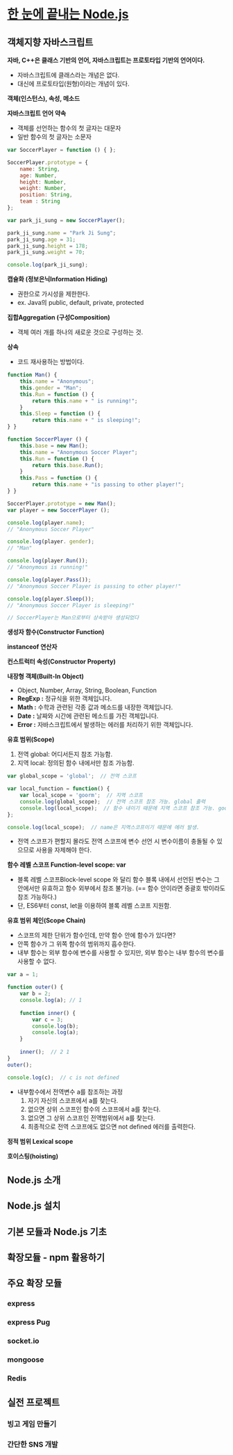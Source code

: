 # [한 눈에 끝내는 Node.js](https://edu.goorm.io/lecture/557/한-눈에-끝내는-node-js)

## 객체지향 자바스크립트

**자바, C++은 클래스 기반의 언어, 자바스크립트는 프로토타입 기반의 언어이다.**

- 자바스크립트에 클래스라는 개념은 없다.
- 대신에 프로토타입(원형)이라는 개념이 있다.

**객체(인스턴스), 속성, 메소드**



**자바스크립트 언어 약속**

- 객체를 선언하는 함수의 첫 글자는 대문자
- 일반 함수의 첫 글자는 소문자

```js
var SoccerPlayer = function () { };

SoccerPlayer.prototype = { 
	name: String,
	age: Number,
	height: Number,
	weight: Number,
	position: String,
	team : String
};

var park_ji_sung = new SoccerPlayer(); 

park_ji_sung.name = "Park Ji Sung"; 
park_ji_sung.age = 31;
park_ji_sung.height = 178;
park_ji_sung.weight = 70;

console.log(park_ji_sung);
```



**캡슐화 (정보은닉Information Hiding)**

- 권한으로 가시성을 제한한다.
- ex. Java의 public, default, private, protected



**집합Aggregation (구성Composition)**

- 객체 여러 개를 하나의 새로운 것으로 구성하는 것.



**상속**

- 코드 재사용하는 방법이다.

```js
function Man() {
	this.name = "Anonymous";
	this.gender = "Man";
	this.Run = function () {
		return this.name + " is running!";
	}
	this.Sleep = function () {
		return this.name + " is sleeping!";
} }

function SoccerPlayer () { 
	this.base = new Man();
	this.name = "Anonymous Soccer Player"; 
	this.Run = function () {
		return this.base.Run();
	}
	this.Pass = function () {
		return this.name + "is passing to other player!";
} }

SoccerPlayer.prototype = new Man();
var player = new SoccerPlayer ();

console.log(player.name);
// "Anonymous Soccer Player"

console.log(player. gender);
// "Man"

console.log(player.Run());
// "Anonymous is running!"

console.log(player.Pass());
// "Anonymous Soccer Player is passing to other player!"

console.log(player.Sleep());
// "Anonymous Soccer Player is sleeping!"

// SoccerPlayer는 Man으로부터 상속받아 생성되었다
```



**생성자 함수(Constructor Function)**



**instanceof 연산자**



**컨스트럭터 속성(Constructor Property)**



**내장형 객체(Built-In Object)**

- Object, Number, Array, String, Boolean, Function
- **RegExp :** 정규식을 위한 객체입니다.
- **Math :** 수학과 관련된 각종 값과 메소드를 내장한 객체입니다.
- **Date :** 날짜와 시간에 관련된 메소드를 가진 객체입니다.
- **Error :** 자바스크립트에서 발생하는 에러를 처리하기 위한 객체입니다. 



**유효 범위(Scope)**

1. 전역 global: 어디서든지 참조 가능함.
2. 지역 local: 정의된 함수 내에서만 참조 가능함.

```js
var global_scope = 'global';  // 전역 스코프

var local_function = function() {
    var local_scope = 'goorm';  // 지역 스코프
    console.log(global_scope);  // 전역 스코프 참조 가능. global 출력
    console.log(local_scope);  // 함수 내이기 때문에 지역 스코프 참조 가능. goorm 출력
};

console.log(local_scope);  // name은 지역스코프이기 때문에 에러 발생.
```

- 전역 스코프가 편할지 몰라도 전역 스코프에 변수 선언 시 변수이름이 충돌될 수 있으므로 사용을 자제해야 한다.



**함수 레벨 스코프 Function-level scope: var**

- 블록 레벨 스코프Block-level scope 와 달리 함수 블록 내에서 선언된 변수는 그 안에서만 유효하고 함수 외부에서 참조 불가능. (== 함수 안이라면 중괄호 밖이라도 참조 가능하다.)
- 단, ES6부터 const, let을 이용하여 블록 레벨 스코프 지원함.



**유효 범위 체인(Scope Chain)**

- 스코프의 제한 단위가 함수인데, 만약 함수 안에 함수가 있다면?
- 안쪽 함수가 그 위쪽 함수의 범위까지 흡수한다.
- 내부 함수는 외부 함수에 변수를 사용할 수 있지만, 외부 함수는 내부 함수의 변수를 사용할 수 없다.

```js
var a = 1;

function outer() {
	var b = 2;
	console.log(a); // 1
	
	function inner() {
		var c = 3;
		console.log(b);
		console.log(a); 
	}
	
	inner();  // 2 1
}
outer();

console.log(c);  // c is not defined
```

- 내부함수에서 전역변수 a를 참조하는 과정
  1. 자기 자신의 스코프에서 a를 찾는다.
  2. 없으면 상위 스코프인 함수의 스코프에서 a를 찾는다.
  3. 없으면 그 상위 스코프인 전역범위에서 a를 찾는다.
  4. 최종적으로 전역 스코프에도 없으면 not defined 에러를 출력한다.



**정적 범위 Lexical scope**





**호이스팅(hoisting)**



## Node.js 소개

## Node.js 설치

## 기본 모듈과 Node.js 기초

## 확장모듈 - npm 활용하기

## 주요 확장 모듈 

### express

### express Pug

### socket.io

### mongoose

### Redis

## 실전 프로젝트

### 빙고 게임 만들기

### 간단한 SNS 개발